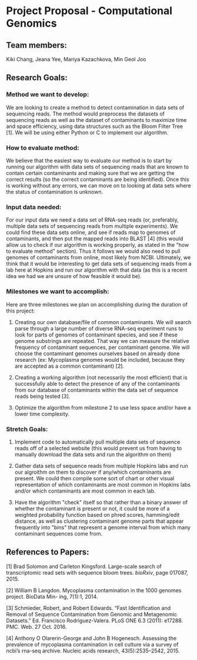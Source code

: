 # Project Proposal - Computational Genomics 
## Team members: 
Kiki Chang, Jeana Yee, Mariya Kazachkova, Min Geol Joo 

## Research Goals:

### Method we want to develop:
We are looking to create a method to detect contamination in data sets of sequencing reads. The method would preprocess the datasets of sequencing reads as well as the dataset of contaminants to maximize time and space efficiency, using data structures such as the Bloom Filter Tree [1]. We will be using either Python or C to implement our algorithm.  

### How to evaluate method:
We believe that the easiest way to evaluate our method is to start by running our algorithm with data sets of sequencing reads that are known to contain certain contaminants and making sure that we are getting the correct results (so the correct contaminants are being identified). Once this is working without any errors, we can move on to looking at data sets where the status of contamination is unknown.  

### Input data needed: 
For our input data we need a data set of RNA-seq reads (or, preferably, multiple data sets of sequencing reads from multiple experiments). We could find these data sets online, and see if reads map to genomes of contaminants, and then put the mapped reads into BLAST [4] (this would allow us to check if our algorithm is working properly, as stated in the "how to evaluate method" section). Thus it follows we would also need to pull genomes of contaminants from online, most likely from NCBI. Ultimately, we think that it would be interesting to get data sets of sequencing reads from a lab here at Hopkins and run our algorithm with that data (as this is a recent idea we had we are unsure of how feasible it would be).  

### Milestones we want to accomplish: 
Here are three milestones we plan on accomplishing during the duration of this project: 

1. Creating our own database/file of common contaminants. We will search parse through a large number of diverse RNA-seq experiment runs to look for parts of genomes of contaminant species, and see if these genome substrings are repeated. That way we can measure the relative frequency of contaminant sequences, per contaminant genome. We will choose the contaminant genomes ourselves based on already done research (ex: Mycoplasma genomes would be included, because they are accepted as a common contaminant) [2].

2. Creating a working algorithm (not necessarily the most efficient) that is successfully able to detect the presence of any of the contaminants from our database of contaminants within the data set of sequence reads being tested [3].

3. Optimize the algorithm from milestone 2 to use less space and/or have a lower time complexity.

### Stretch Goals:

1. Implement code to automatically pull multiple data sets of sequence reads off of a selected website (this would prevent us from having to manually download the data sets and run the algorithm on them)

2. Gather data sets of sequence reads from multiple Hopkins labs and run our algroithm on them to discover if any/which contaminants are present. We could then compile some sort of chart or other visual representation of which contaminants are most common in Hopkins labs and/or which contaminants are most common in each lab.

3. Have the algorithm "check" itself so that rather than a binary answer of whether the contaminant is present or not, it could be more of a weighted probability function based on phred scores, hamming/edit distance, as well as clustering contaminant genome parts that appear frequently into "bins" that represent a genome interval from which many contaminant sequences come from.

## References to Papers: 
[1] Brad Solomon and Carleton Kingsford. Large-scale search of transcriptomic read sets with sequence bloom trees. *bioRxiv*, page 017087, 2015.

[2] William B Langdon. Mycoplasma contamination in the 1000 genomes project. BioData Min- ing, 7(1):1, 2014.  

[3] Schmieder, Robert, and Robert Edwards. “Fast Identification and Removal of Sequence Contamination from Genomic and Metagenomic Datasets.” Ed. Francisco Rodriguez-Valera. PLoS ONE 6.3 (2011): e17288. PMC. Web. 27 Oct. 2016.

[4] Anthony O Olarerin-George and John B Hogenesch. Assessing the prevalence of mycoplasma contamination in cell culture via a survey of ncbi’s rna-seq archive. Nucleic acids research, 43(5):2535–2542, 2015. 


